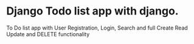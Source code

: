 # Django Todo list app with django.
To Do list app with User Registration, Login, Search and full Create Read Update and DELETE functionality
